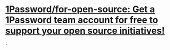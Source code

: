 # [1Password/for-open-source: Get a 1Password team account for free to support your open source initiatives!](https://github.com/1Password/for-open-source)
	-